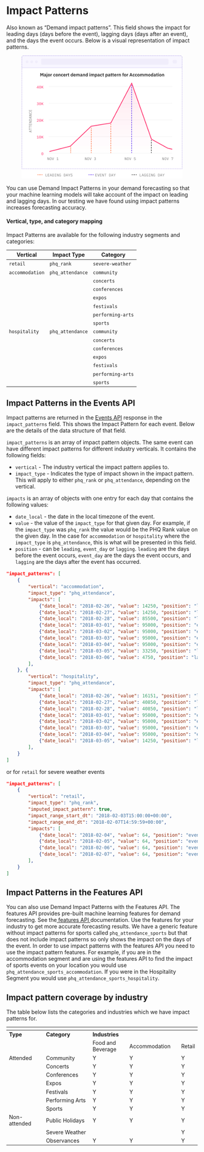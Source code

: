 # Impact Patterns

Also known as “Demand impact patterns”. This field shows the impact for leading days (days before the event), lagging days (days after an event), and the days the event occurs. Below is a visual representation of impact patterns.

<figure><img src="../../.gitbook/assets/image (15).png" alt=""><figcaption></figcaption></figure>

You can use Demand Impact Patterns in your demand forecasting so that your machine learning models will take account of the impact on leading and lagging days. In our testing we have found using impact patterns increases forecasting accuracy.&#x20;

#### Vertical, type, and category mapping

Impact Patterns are available for the following industry segments and categories:

| Vertical        | Impact Type      | Category          |
| --------------- | ---------------- | ----------------- |
| `retail`        | `phq_rank`       | `severe-weather`  |
| `accommodation` | `phq_attendance` | `community`       |
|                 |                  | `concerts`        |
|                 |                  | `conferences`     |
|                 |                  | `expos`           |
|                 |                  | `festivals`       |
|                 |                  | `performing-arts` |
|                 |                  | `sports`          |
| `hospitality`   | `phq_attendance` | `community`       |
|                 |                  | `concerts`        |
|                 |                  | `conferences`     |
|                 |                  | `expos`           |
|                 |                  | `festivals`       |
|                 |                  | `performing-arts` |
|                 |                  | `sports`          |

## Impact Patterns in the Events API

Impact patterns are returned in the [Events API](../../api/events/) response in the `impact_patterns` field. This shows the Impact Pattern for each event. Below are the details of the data structure of that field.

`impact_patterns` is an array of impact pattern objects. The same event can have different impact patterns for different industry verticals. It contains the following fields:

* `vertical` - The industry vertical the impact pattern applies to.&#x20;
* `impact_type` - Indicates the type of impact shown in the impact pattern. This will apply to either `phq_rank` or `phq_attendance`, depending on the vertical.

`impacts` is an array of objects with one entry for each day that contains the following values:

* `date_local` - the date in the local timezone of the event.
* `value` - the value of the `impact_type` for that given day. For example, if the `impact_type` was `phq_rank` the value would be the PHQ Rank value on the given day. In the case for `accommodation` or `hospitality` where the `impact_type` is `phq_attendance`, this is what will be presented in this field.&#x20;
* `position` - can be `leading`, `event_day` or `lagging`. `leading` are the days before the event occurs, `event_day` are the days the event occurs, and `lagging` are the days after the event has occurred.

```json
"impact_patterns": [
    {
        "vertical": "accommodation",
        "impact_type": "phq_attendance",
        "impacts": [
            {"date_local": "2018-02-26", "value": 14250, "position": "leading"},
            {"date_local": "2018-02-27", "value": 14250, "position": "leading"},
            {"date_local": "2018-02-28", "value": 85500, "position": "leading"},
            {"date_local": "2018-03-01", "value": 95000, "position": "event_day"},
            {"date_local": "2018-03-02", "value": 95000, "position": "event_day"},
            {"date_local": "2018-03-03", "value": 95000, "position": "event_day"},
            {"date_local": "2018-03-04", "value": 95000, "position": "event_day"},
            {"date_local": "2018-03-05", "value": 33250, "position": "lagging"},
            {"date_local": "2018-03-06", "value": 4750, "position": "lagging"},
        ],
    }, {
        "vertical": "hospitality",
        "impact_type": "phq_attendance",
        "impacts": [
            {"date_local": "2018-02-26", "value": 16151, "position": "leading"},
            {"date_local": "2018-02-27", "value": 40850, "position": "leading"},
            {"date_local": "2018-02-28", "value": 40850, "position": "leading"},
            {"date_local": "2018-03-01", "value": 95000, "position": "event_day"},
            {"date_local": "2018-03-02", "value": 95000, "position": "event_day"},
            {"date_local": "2018-03-03", "value": 95000, "position": "event_day"},
            {"date_local": "2018-03-04", "value": 95000, "position": "event_day"},
            {"date_local": "2018-03-05", "value": 14250, "position": "lagging"},
        ],
    }
]

```

or for `retail` for severe weather events

```json
"impact_patterns": [
    {
        "vertical": "retail",
        "impact_type": "phq_rank",
        "imputed_impact_pattern": true,
        "impact_range_start_dt": "2018-02-03T15:00:00+00:00",
        "impact_range_end_dt": "2018-02-07T14:59:59+00:00",
        "impacts": [
            {"date_local": "2018-02-04", "value": 64, "position": "event_day"},
            {"date_local": "2018-02-05", "value": 64, "position": "event_day"},
            {"date_local": "2018-02-06", "value": 64, "position": "event_day"},
            {"date_local": "2018-02-07", "value": 64, "position": "event_day"},
        ],
    }
]

```

## Impact Patterns in the Features API

You can also use Demand Impact Patterns with the Features API. The features API provides pre-built machine learning features for demand forecasting. See the[ features API ](../../api/features/get-features.md#impact-patterns)documentation. Use the features for your industry to get more accurate forecasting results. We have a generic feature without impact patterns for sports called `phq_attendance_sports` but that does not include impact patterns so only shows the impact on the days of the event. In order to use impact patterns with the features API you need to use the impact pattern features. For example, if you are in the accommodation segment and are using the features API to find the impact of sports events on your location you would use `phq_attendance_sports_accommodation`.  If you were in the Hospitality Segment you would use `phq_attendance_sports_hospitality`.

## Impact pattern coverage by industry

The table below lists the categories and industries which we have impact patterns for.

<table data-header-hidden><thead><tr><th width="155"></th><th width="172"></th><th width="127"></th><th width="166"></th><th></th></tr></thead><tbody><tr><td><strong>Type</strong></td><td><strong>Category</strong></td><td><strong>Industries</strong></td><td></td><td></td></tr><tr><td></td><td></td><td>Food and Beverage</td><td>Accommodation</td><td>Retail</td></tr><tr><td>Attended</td><td>Community</td><td>Y</td><td>Y</td><td>Y</td></tr><tr><td></td><td>Concerts</td><td>Y</td><td>Y</td><td>Y</td></tr><tr><td></td><td>Conferences</td><td>Y</td><td>Y</td><td>Y</td></tr><tr><td></td><td>Expos</td><td>Y</td><td>Y</td><td>Y</td></tr><tr><td></td><td>Festivals</td><td>Y</td><td>Y</td><td>Y</td></tr><tr><td></td><td>Performing Arts</td><td>Y</td><td>Y</td><td>Y</td></tr><tr><td></td><td>Sports</td><td>Y</td><td>Y</td><td>Y</td></tr><tr><td>Non-attended</td><td>Public Holidays</td><td>Y</td><td>Y</td><td>Y</td></tr><tr><td></td><td>Severe Weather</td><td> </td><td> </td><td>Y</td></tr><tr><td></td><td>Observances</td><td>Y</td><td>Y</td><td>Y</td></tr></tbody></table>
